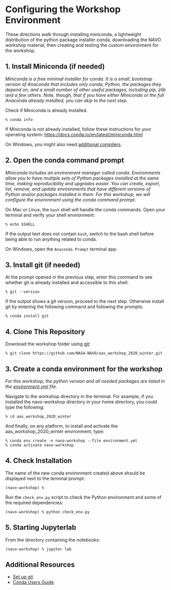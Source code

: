 # Configuring the Workshop Environment
These directions walk through installing miniconda, a lightweight distribution of the python package installer conda, downloading the NAVO workshop material, then creating and testing the custom environment for the  workshop. 

## 1. Install Miniconda (if needed)

*Miniconda is a free minimal installer for conda. It is a small, bootstrap
version of Anaconda that includes only conda, Python, the packages they depend
on, and a small number of other useful packages, including pip, zlib and a few
others. Note, though, that if you have either Miniconda or the full Anaconda
already installed, you can skip to the next step.*

Check if Miniconda is already installed.

    % conda info

If Miniconda is not already installed, follow these instructions for your
operating system: https://docs.conda.io/en/latest/miniconda.html

On Windows, you might also need
[additional compilers](https://github.com/conda/conda-build/wiki/Windows-Compilers).

## 2. Open the conda command prompt

*Miniconda includes an environment manager called conda. Environments
allow you to have multiple sets of Python packages installed at the same
time, making reproducibility and upgrades easier. You can create,
export, list, remove, and update environments that have different versions of
Python and/or packages installed in them. For this workshop, we will configure the environment using the conda command prompt.*

On Mac or Linux, the `bash` shell will handle the conda commands.  Open your terminal and verify your shell environment:

    % echo $SHELL

If the output text does not contain `bash`, switch to the bash shell before
being able to run anything related to conda.

On Windows, open the `Anaconda Prompt` terminal app.

## 3. Install git (if needed)

At the prompt opened in the previous step, enter this command to see whether git is already installed and accessible to this shell:

    % git --version

If the output shows a git version, proceed to the next step.  Otherwise install git by entering the following command and following the prompts:

    % conda install git

## 4. Clone This Repository

Download the workshop folder using
[git](https://help.github.com/articles/set-up-git/):

    % git clone https://github.com/NASA-NAVO/aas_workshop_2020_winter.git

## 3. Create a conda environment for the workshop

*For this workshop, the python version and all needed packages are listed in the
[environment.yml](https://github.com/NASA-NAVO/aas_workshop_2020_winter/blob/master/environment.yml) file.*

Navigate to the workshop directory in the terminal. For example, if you installed
the navo-workshop directory in your home directory, you could type the
following:

    % cd aas_workshop_2020_winter

And finally, on any platform, to install and activate the aas_workshop_2020_winter
environment, type:

    % conda env create -n navo-workshop --file environment.yml
    % conda activate navo-workshop

## 4. Check Installation

The name of the new conda environment created above should be displayed next
to the terminal prompt:

    (navo-workshop) %

Run the `check_env.py` script to check the Python environment and some of the
required dependencies:

    (navo-workshop) % python check_env.py

## 5. Starting Jupyterlab
From the directory containing the notebooks:

    (navo-workshop) % jupyter lab

## Additional Resources

- [Set up git](https://help.github.com/articles/set-up-git/)
- [Conda Users Guide](https://docs.conda.io/projects/conda/en/latest/user-guide/)
